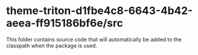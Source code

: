 # theme-triton-d1fbe4c8-6643-4b42-aeea-ff915186bf6e/src

This folder contains source code that will automatically be added to the classpath when
the package is used.
